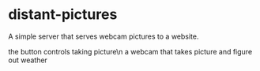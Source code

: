 # distant-pictures
A simple server that serves webcam pictures to a website. 

the button controls taking picture\n
a webcam that takes picture and figure out weather
